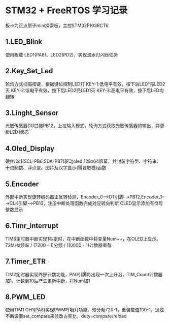 # STM32 + FreeRTOS 学习记录  
板卡为正点原子mini探索板，主控STM32F103RCT6  
## 1.LED_Blink
使用板载 LED1(PA8)、LED2(PD2)，实现流水灯闪烁任务
## 2.Key_Set_Led
轮询方式扫描按键，根据键位控制LED灯
KEY-1:低电平有效，按下后LED1亮LED2灭
KEY-2:低电平有效，按下后LED2亮LED1灭
KEY-3:高电平有效，按下后LED均翻转
## 3.Linght_Sensor
光敏传感器DO口接PB12，上拉输入模式，轮询方式获取光敏传感器的输出，并更新LED1状态
## 4.Oled_Display
硬件i2c1(SCL-PB6,SDA-PB7)驱动oled 128x64屏幕，并封装字符型、字符串、十进制数、浮点型、图片及汉字显示(需要取模)函数
## 5.Encoder
外部中断实现旋转编码器正反转检测，Encoder_0-->DT引脚-->PB12,Encoder_1-->CLK引脚-->PB13，注册中断处理函数完成对应转向判断
OLED显示添加有符号整数显示
## 6.Timr_interrupt
TIM6定时器中断实现1秒定时，在中断函数中将变量Num++，在OLED上显示。72MHz频率 / (7200 - 1)分频 / (10000 - 1)计数器重载
## 7.Timer_ETR
TIM2定时器实现外部计数功能，PA0引脚每出现一次上升沿，TIM_Count计数器加1，计数到10后产生更新中断，将Num加1
## 8.PWM_LED
使用TIM1 CH1(PA8)实现PWM呼吸灯功能，预分频720-1，重装载值100-1，通过不断设置set_compare来修改占空比，duty=compare/reload